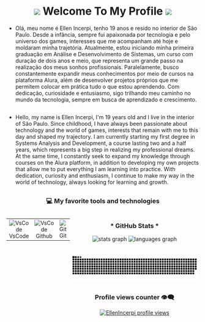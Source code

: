 <h1 align="center">
  <img src="https://media.giphy.com/media/hvRJCLFzcasrR4ia7z/giphy.gif" width="28">
  Welcome To My Profile 
  <img src="https://media.giphy.com/media/hvRJCLFzcasrR4ia7z/giphy.gif" width="28">
</h1>

- Olá, meu nome é Ellen Incerpi, tenho 19 anos e resido no interior de São Paulo. Desde a infância, sempre fui apaixonada por tecnologia e pelo universo dos games, interesses que me acompanham até hoje e moldaram minha trajetória.
Atualmente, estou iniciando minha primeira graduação em Análise e Desenvolvimento de Sistemas, um curso com duração de dois anos e meio, que representa um grande passo na realização dos meus sonhos profissionais. Paralelamente, busco constantemente expandir meus conhecimentos por meio de cursos na plataforma Alura, além de desenvolver projetos próprios que me permitem colocar em prática tudo o que estou aprendendo.
Com dedicação, curiosidade e entusiasmo, sigo trilhando meu caminho no mundo da tecnologia, sempre em busca de aprendizado e crescimento.
##
- Hello, my name is Ellen Incerpi, I'm 19 years old and I live in the interior of São Paulo. Since childhood, I have always been passionate about technology and the world of games, interests that remain with me to this day and shaped my trajectory.
I am currently starting my first degree in Systems Analysis and Development, a course lasting two and a half years, which represents a big step in realizing my professional dreams. At the same time, I constantly seek to expand my knowledge through courses on the Alura platform, in addition to developing my own projects that allow me to put everything I am learning into practice.
With dedication, curiosity and enthusiasm, I continue to make my way in the world of technology, always looking for learning and growth.

##

<div style="text-align: center;" align="center">
  <h3> 💻 My favorite tools and technologies </h3>
<div style="display: flex; align-items: flex-start; align: center">
<table align="center">
  <td align="center" width="96">
        <img src="https://skillicons.dev/icons?i=vscode" width="65" height="65" alt="VsCode"/>
      <br>VsCode
    </td>

<td align="center" width="96">
        <img src="https://techstack-generator.vercel.app/github-icon.svg" width="65" height="65" alt="VsCode"/>
      <br>Github
    </td>

 <td align="center" width="96"> 
        <img src="https://user-images.githubusercontent.com/25181517/192108372-f71d70ac-7ae6-4c0d-8395-51d8870c2ef0.png" width="65" height="65" alt="Git" />
      <br>Git
    </td>
<td align="center"  width="96">
        <img src="https://skillicons.dev/icons?i=html" width="65" height="65" alt="HTML5" />
      <br>HTML5
    </td>
<td align="center" width="96">
        <img src="https://skillicons.dev/icons?i=css" width="65" height="65" alt="css" />
      <br>CSS
    </td>
<td align="center"  width="96">
        <img src="https://skillicons.dev/icons?i=bootstrap" width="65" height="65" alt="bootstrap"/>
      <br>Bootstrap
    </td>           
 </tr>
</table>
<br><br>
 
##
<div style="text-align: center;" align="center">
  <h3>* GitHub Stats *</h3>
  
<div align="center">
  <img src="https://github-readme-stats.vercel.app/api?username=EllenIncerpi&hide_title=false&hide_rank=false&show_icons=true&include_all_commits=true&count_private=true&disable_animations=false&theme=tokyonight&locale=en&hide_border=false" height="150" alt="stats graph"  />
  <img src="https://github-readme-stats.vercel.app/api/top-langs?username=EllenIncerpi&locale=en&hide_title=false&layout=compact&card_width=320&langs_count=5&theme=tokyonight&hide_border=false" height="150" alt="languages graph"  />
</div>

##
<picture align="center">
  <source media="(prefers-color-scheme: dark)" srcset="https://raw.githubusercontent.com/mari4souza/mari4souza/output/github-contribution-grid-snake-dark.svg">
  <source media="(prefers-color-scheme: light)" srcset="https://raw.githubusercontent.com/mari4souza/mari4souza/output/github-contribution-grid-snake-dark.svg">
  <img align="center" alt="github contribution grid snake animation" src="https://raw.githubusercontent.com/mari4souza/mari4souza/output/github-contribution-grid-snake.svg">
</picture>

##

  ### Profile views counter 👁️‍🗨️
[![EllenIncerpi profile views](https://u8views.com/api/v1/github/profiles/7869344/views/day-week-month-total-count.svg)](https://u8views.com/github/EllenIncerpi)

 


